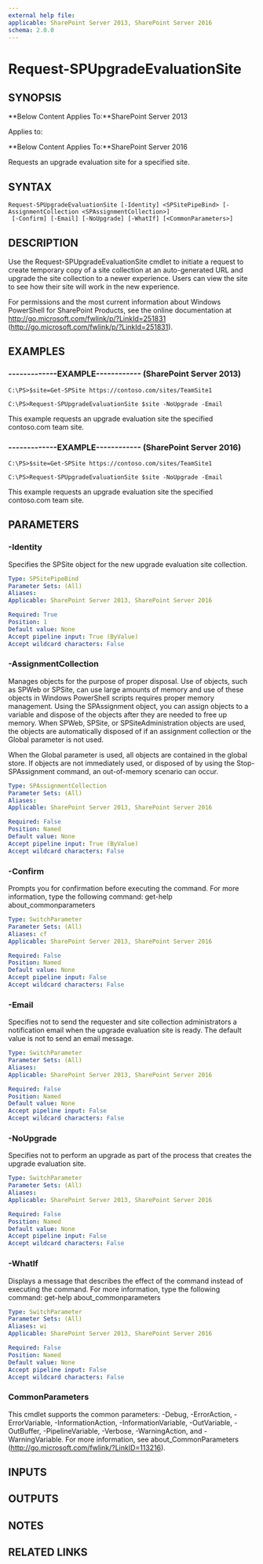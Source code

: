 ```yaml
---
external help file: 
applicable: SharePoint Server 2013, SharePoint Server 2016
schema: 2.0.0
---
```


# Request-SPUpgradeEvaluationSite

## SYNOPSIS
**Below Content Applies To:**SharePoint Server 2013

Applies to:

**Below Content Applies To:**SharePoint Server 2016

Requests an upgrade evaluation site for a specified site.



## SYNTAX

```
Request-SPUpgradeEvaluationSite [-Identity] <SPSitePipeBind> [-AssignmentCollection <SPAssignmentCollection>]
 [-Confirm] [-Email] [-NoUpgrade] [-WhatIf] [<CommonParameters>]
```

## DESCRIPTION
Use the Request-SPUpgradeEvaluationSite cmdlet to initiate a request to create temporary copy of a site collection at an auto-generated URL and upgrade the site collection to a newer experience.
Users can view the site to see how their site will work in the new experience.

For permissions and the most current information about Windows PowerShell for SharePoint Products, see the online documentation at http://go.microsoft.com/fwlink/p/?LinkId=251831 (http://go.microsoft.com/fwlink/p/?LinkId=251831).

## EXAMPLES

### -------------EXAMPLE------------ (SharePoint Server 2013)
```
C:\PS>$site=Get-SPSite https://contoso.com/sites/TeamSite1

C:\PS>Request-SPUpgradeEvaluationSite $site -NoUpgrade -Email
```

This example requests an upgrade evaluation site the specified contoso.com team site.

### -------------EXAMPLE------------ (SharePoint Server 2016)
```
C:\PS>$site=Get-SPSite https://contoso.com/sites/TeamSite1

C:\PS>Request-SPUpgradeEvaluationSite $site -NoUpgrade -Email
```

This example requests an upgrade evaluation site the specified contoso.com team site.

## PARAMETERS

### -Identity
Specifies the SPSite object for the new upgrade evaluation site collection.

```yaml
Type: SPSitePipeBind
Parameter Sets: (All)
Aliases: 
Applicable: SharePoint Server 2013, SharePoint Server 2016

Required: True
Position: 1
Default value: None
Accept pipeline input: True (ByValue)
Accept wildcard characters: False
```

### -AssignmentCollection
Manages objects for the purpose of proper disposal.
Use of objects, such as SPWeb or SPSite, can use large amounts of memory and use of these objects in Windows PowerShell scripts requires proper memory management.
Using the SPAssignment object, you can assign objects to a variable and dispose of the objects after they are needed to free up memory.
When SPWeb, SPSite, or SPSiteAdministration objects are used, the objects are automatically disposed of if an assignment collection or the Global parameter is not used.

When the Global parameter is used, all objects are contained in the global store.
If objects are not immediately used, or disposed of by using the Stop-SPAssignment command, an out-of-memory scenario can occur.

```yaml
Type: SPAssignmentCollection
Parameter Sets: (All)
Aliases: 
Applicable: SharePoint Server 2013, SharePoint Server 2016

Required: False
Position: Named
Default value: None
Accept pipeline input: True (ByValue)
Accept wildcard characters: False
```

### -Confirm
Prompts you for confirmation before executing the command.
For more information, type the following command: get-help about_commonparameters

```yaml
Type: SwitchParameter
Parameter Sets: (All)
Aliases: cf
Applicable: SharePoint Server 2013, SharePoint Server 2016

Required: False
Position: Named
Default value: None
Accept pipeline input: False
Accept wildcard characters: False
```

### -Email
Specifies not to send the requester and site collection administrators a notification email when the upgrade evaluation site is ready.
The default value is not to send an email message.

```yaml
Type: SwitchParameter
Parameter Sets: (All)
Aliases: 
Applicable: SharePoint Server 2013, SharePoint Server 2016

Required: False
Position: Named
Default value: None
Accept pipeline input: False
Accept wildcard characters: False
```

### -NoUpgrade
Specifies not to perform an upgrade as part of the process that creates the upgrade evaluation site.

```yaml
Type: SwitchParameter
Parameter Sets: (All)
Aliases: 
Applicable: SharePoint Server 2013, SharePoint Server 2016

Required: False
Position: Named
Default value: None
Accept pipeline input: False
Accept wildcard characters: False
```

### -WhatIf
Displays a message that describes the effect of the command instead of executing the command.
For more information, type the following command: get-help about_commonparameters

```yaml
Type: SwitchParameter
Parameter Sets: (All)
Aliases: wi
Applicable: SharePoint Server 2013, SharePoint Server 2016

Required: False
Position: Named
Default value: None
Accept pipeline input: False
Accept wildcard characters: False
```

### CommonParameters
This cmdlet supports the common parameters: -Debug, -ErrorAction, -ErrorVariable, -InformationAction, -InformationVariable, -OutVariable, -OutBuffer, -PipelineVariable, -Verbose, -WarningAction, and -WarningVariable. For more information, see about_CommonParameters (http://go.microsoft.com/fwlink/?LinkID=113216).

## INPUTS

## OUTPUTS

## NOTES

## RELATED LINKS

